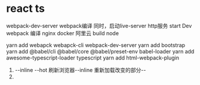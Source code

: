 # react ts

webpack-dev-server  webpack编译  同时，启动live-server  http服务
 start Dev
 webpack 编译  nginx docker 阿里云  build node

yarn add webapck webapck-cli webpack-dev-server
yarn add bootstrap
yarn add @babel/cli @babel/core @babel/preset-env babel-loader
yarn add awesome-typescript-loader typescript
yarn add html-webpack-plugin
 1. --inline  --hot 
   刷新浏览器--inline
   重新加载改变的部分--
2. 
